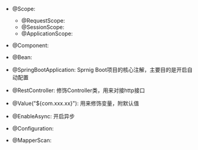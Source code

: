 - @Scope:
  - @RequestScope:
  - @SessionScope:
  - @ApplicationScope:
- @Component:

- @Bean:

- @SpringBootApplication: Sprnig Boot项目的核心注解，主要目的是开启自动配置

- @RestController: 修饰Controller类，用来对接http接口

- @Value("${com.xxx.xx}"): 用来修饰变量，附默认值

- @EnableAsync: 开启异步

- @Configuration: 

- @MapperScan: 